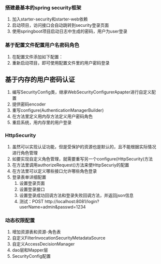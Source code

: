 ### 搭建最基本的spring security框架
1. 加入starter-security和starter-web依赖
2. 启动项目，访问接口会自动跳转到security登录页面
3. 使用springboot项目启动日志中生成的密码，用户为user登录

### 基于配置文件配置用户名密码角色
1. 在配置文件添加如下配置：
2. 重新启动项目，即可使用配置文件里的用户密码登录

## 基于内存的用户密码认证
1. 编写SecurityConfig类，继承WebSecurityConfigurerApapter进行自定义配置
2. 提供密码encoder
3. 重写configure(AuthenticationManagerBuilder)
4. 在方法里定义用内存方法定义用户密码角色
5. 重启系统，用内存里的用户登录

### HttpSecurity
1. 虽然可以实现认证功能，但是受保护的资源也是默认的，且不能根据实际情况进行角色管理
2. 如要实现自定义角色管理，就需要重写另一个configure(HttpSecurity)方法
3. 在方法里调用authorizeRequest()方法来使HttpSecuriy的配置
4. 在方法里可以定义哪些接口允许哪些角色登录
5. 登录表单详细配置
   1. 设置登录页面
   2. 设置登录接口
   3. 设置登录成功回调方法和登录失败回调方法，并返回json信息
   4. 测试：POST http://localhost:8081/login?userName=admin&passwd=1234


### 动态权限配置
1. 增加资源表和资源-角色表
2. 自定义FilterInvocationSecurityMetadataSource
3. 自定义AccessDecisionManager
4. dao层和Mapper层
5. SecurityConfig配置
